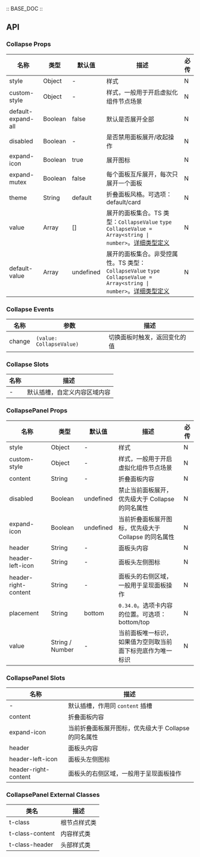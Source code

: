 :: BASE_DOC ::

## API
### Collapse Props

名称 | 类型 | 默认值 | 描述 | 必传
-- | -- | -- | -- | --
style | Object | - | 样式 | N
custom-style | Object | - | 样式，一般用于开启虚拟化组件节点场景 | N
default-expand-all | Boolean | false | 默认是否展开全部 | N
disabled | Boolean | - | 是否禁用面板展开/收起操作 | N
expand-icon | Boolean | true | 展开图标 | N
expand-mutex | Boolean | false | 每个面板互斥展开，每次只展开一个面板 | N
theme | String | default | 折叠面板风格。可选项：default/card | N
value | Array | [] | 展开的面板集合。TS 类型：`CollapseValue` `type CollapseValue = Array<string \| number>`。[详细类型定义](https://github.com/Tencent/tdesign-miniprogram/blob/develop/packages/components/collapse/type.ts) | N
default-value | Array | undefined | 展开的面板集合。非受控属性。TS 类型：`CollapseValue` `type CollapseValue = Array<string \| number>`。[详细类型定义](https://github.com/Tencent/tdesign-miniprogram/blob/develop/packages/components/collapse/type.ts) | N

### Collapse Events

名称 | 参数 | 描述
-- | -- | --
change | `(value: CollapseValue)` | 切换面板时触发，返回变化的值

### Collapse Slots

名称 | 描述
-- | --
\- | 默认插槽，自定义内容区域内容


### CollapsePanel Props

名称 | 类型 | 默认值 | 描述 | 必传
-- | -- | -- | -- | --
style | Object | - | 样式 | N
custom-style | Object | - | 样式，一般用于开启虚拟化组件节点场景 | N
content | String | - | 折叠面板内容 | N
disabled | Boolean | undefined | 禁止当前面板展开，优先级大于 Collapse 的同名属性 | N
expand-icon | Boolean | undefined | 当前折叠面板展开图标，优先级大于 Collapse 的同名属性 | N
header | String | - | 面板头内容 | N
header-left-icon | String | - | 面板头左侧图标 | N
header-right-content | String | - | 面板头的右侧区域，一般用于呈现面板操作 | N
placement | String | bottom | `0.34.0`。选项卡内容的位置。可选项：bottom/top | N
value | String / Number | - | 当前面板唯一标识，如果值为空则取当前面下标兜底作为唯一标识 | N

### CollapsePanel Slots

名称 | 描述
-- | --
\- | 默认插槽，作用同 `content` 插槽
content | 折叠面板内容
expand-icon | 当前折叠面板展开图标，优先级大于 Collapse 的同名属性
header | 面板头内容
header-left-icon | 面板头左侧图标
header-right-content | 面板头的右侧区域，一般用于呈现面板操作

### CollapsePanel External Classes

类名 | 描述
-- | --
t-class | 根节点样式类
t-class-content | 内容样式类
t-class-header | 头部样式类
